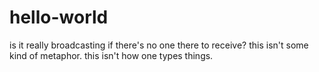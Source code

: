 # hello-world
is it really broadcasting if there's no one there to receive?
this isn't some kind of metaphor.
this isn't how one types things.

